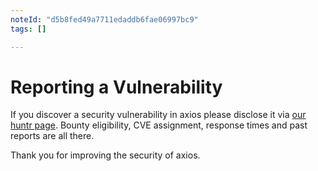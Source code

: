 ```yaml
---
noteId: "d5b8fed49a7711edaddb6fae06997bc9"
tags: []

---
```


# Reporting a Vulnerability

If you discover a security vulnerability in axios please disclose it via [our huntr page](https://huntr.dev/repos/axios/axios/). Bounty eligibility, CVE assignment, response times and past reports are all there.


Thank you for improving the security of axios.
